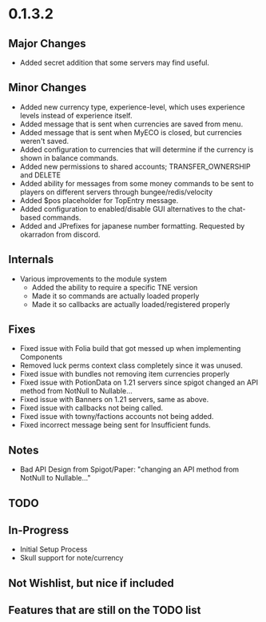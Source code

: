 # 0.1.3.2

## Major Changes

- Added secret addition that some servers may find useful.

## Minor Changes

- Added new currency type, experience-level, which uses experience levels instead of experience
  itself.
- Added message that is sent when currencies are saved from menu.
- Added message that is sent when MyECO is closed, but currencies weren't saved.
- Added configuration to currencies that will determine if the currency is shown in balance
  commands.
- Added new permissions to shared accounts; TRANSFER_OWNERSHIP and DELETE
- Added ability for messages from some money commands to be sent to players on different servers
  through bungee/redis/velocity
- Added $pos placeholder for TopEntry message.
- Added configuration to enabled/disable GUI alternatives to the chat-based commands.
- Added <shortenj> and JPrefixes for japanese number formatting. Requested by okarradon from
  discord.

## Internals

- Various improvements to the module system
    - Added the ability to require a specific TNE version
    - Made it so commands are actually loaded properly
    - Made it so callbacks are actually loaded/registered properly

## Fixes

- Fixed issue with Folia build that got messed up when implementing Components
- Removed luck perms context class completely since it was unused.
- Fixed issue with bundles not removing item currencies properly
- Fixed issue with PotionData on 1.21 servers since spigot changed an API method from NotNull to
  Nullable...
- Fixed issue with Banners on 1.21 servers, same as above.
- Fixed issue with callbacks not being called.
- Fixed issue with towny/factions accounts not being added.
- Fixed incorrect message being sent for Insufficient funds.

## Notes

- Bad API Design from Spigot/Paper: "changing an API method from NotNull to Nullable..."

## TODO

## In-Progress

- Initial Setup Process
- Skull support for note/currency

## Not Wishlist, but nice if included

## Features that are still on the TODO list